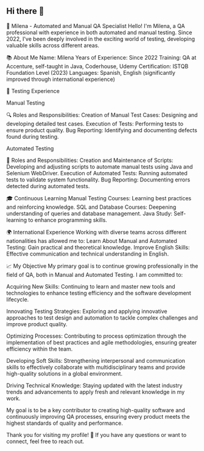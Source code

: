## Hi there 👋

🌟 Milena - Automated and Manual QA Specialist
Hello! I'm Milena, a QA professional with experience in both automated and manual testing. Since 2022, I've been deeply involved in the exciting world of testing, developing valuable skills across different areas.

📚 About Me
Name: Milena
Years of Experience: Since 2022
Training: QA at Accenture, self-taught in Java, Coderhouse, Udemy
Certification: ISTQB Foundation Level (2023)
Languages: Spanish, English (significantly improved through international experience)

🔧 Testing Experience

Manual Testing

🔍 Roles and Responsibilities:
Creation of Manual Test Cases: Designing and developing detailed test cases.
Execution of Tests: Performing tests to ensure product quality.
Bug Reporting: Identifying and documenting defects found during testing.

Automated Testing

🤖 Roles and Responsibilities:
Creation and Maintenance of Scripts: Developing and adjusting scripts to automate manual tests using Java and Selenium WebDriver.
Execution of Automated Tests: Running automated tests to validate system functionality.
Bug Reporting: Documenting errors detected during automated tests.

🎓 Continuous Learning
Manual Testing Courses: Learning best practices and reinforcing knowledge.
SQL and Database Courses: Deepening understanding of queries and database management.
Java Study: Self-learning to enhance programming skills.

🌍 International Experience
Working with diverse teams across different nationalities has allowed me to:
Learn About Manual and Automated Testing: Gain practical and theoretical knowledge.
Improve English Skills: Effective communication and technical understanding in English.

📈 My Objective
My primary goal is to continue growing professionally in the field of QA, both in Manual and Automated Testing. I am committed to:

Acquiring New Skills: Continuing to learn and master new tools and technologies to enhance testing efficiency and the software development lifecycle.

Innovating Testing Strategies: Exploring and applying innovative approaches to test design and automation to tackle complex challenges and improve product quality.

Optimizing Processes: Contributing to process optimization through the implementation of best practices and agile methodologies, ensuring greater efficiency within the team.

Developing Soft Skills: Strengthening interpersonal and communication skills to effectively collaborate with multidisciplinary teams and provide high-quality solutions in a global environment.

Driving Technical Knowledge: Staying updated with the latest industry trends and advancements to apply fresh and relevant knowledge in my work.

My goal is to be a key contributor to creating high-quality software and continuously improving QA processes, ensuring every product meets the highest standards of quality and performance.

Thank you for visiting my profile! 🚀 If you have any questions or want to connect, feel free to reach out.
